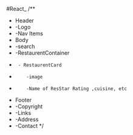 #React_
/**
 * Header
 *   -Logo
 *   -Nav Items
 * Body
 *   -search
 *   -RestaurentContainer
 *      - RestaurentCard
 *         -image
 *         -Name of ResStar Rating ,cuisine, etc
 * Footer
 *   -Copyright
 *   -Links
 *   -Address
 *   -Contact
 */